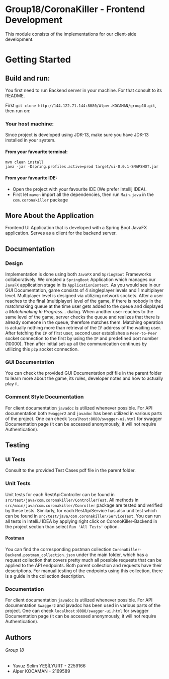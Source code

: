 # Group18/CoronaKiller - Frontend Development

This module consists of the implementations for our client-side development.

# Getting Started

## Build and run:
You first need to run Backend server in your machine. For that consult to its README.

First `git clone http://144.122.71.144:8080/Alper.KOCAMAN/group18.git`, then run on:

### Your host machine:
Since project is developed using JDK-13, make sure you have JDK-13 installed in your system.
#### From your favourite terminal:
```
mvn clean install
java -jar -Dspring.profiles.active=prod target/ui-0.0.1-SNAPSHOT.jar
```

#### From your favourite IDE:
* Open the project with your favourite IDE (We prefer Intellij IDEA).
* First let `maven` import all the dependencies, then run `Main.java` in the `com.coronakiller` package 


## More About the Application
Frontend UI Application that is developed with a Spring Boot JavaFX application. Serves as a client for the backend server.

## Documentation
### Design
Implementation is done using both `JavaFX` and `SpringBoot` Frameworks collaboratively. We created a `SpringBoot` Application which manages our `JavaFX` application stage in its `ApplicationContext`. As you would see in our GUI Documentation, game consists of 4 singleplayer levels and 1 multiplayer level. Multiplayer level is designed via utilizing network sockets. After a user reaches to the final (multiplayer) level of the game, if there is nobody in the matchmaking queue at the time user gets added to the queue and displayed a *Matchmaking In Progress...* dialog. When another user reaches to the same level of the game, server checks the queue and realizes that there is already someone in the queue, therefore matches them. Matching operation is actually nothing more than retrieval of the `IP` address of the waiting user. After fetching the `IP` of first user, second user establishes a `Peer-to-Peer` socket connection to the first by using the `IP` and predefined port number (10000). Then after initial set-up all the communication continues by utilizing this `p2p` socket connection. 

### GUI Documentation
You can check the provided GUI Documentation pdf file in the parent folder to learn more about the game, its rules, developer notes and how to actually play it.

### Comment Style Documentation
For client documentation `javadoc` is utilized whenever possible. For API documentation both `Swagger2` and `javadoc` has been utilized in various parts of the project. One can check `localhost:8080/swagger-ui.html` for swagger Documentation page (it can be accessed anonymously, it will not require Authentication).

## Testing
### UI Tests
Consult to the provided Test Cases pdf file in the parent folder.

### Unit Tests
Unit tests for each RestApiController can be found in `src/test/java/com.coronakiller/ControllerTest`. 
All methods in `src/main/java/com.coronakiller/Conroller` package are tested and 
verified by these tests. Similarly, for each RestApiService has also unit test which can be found in 
`src/test/java/com.coronakiller/ServiceTest`. You can run all tests in IntelliJ IDEA by applying
right click on CoronoKiller-Backend in the project section than select `Run 'All Tests'`
 option.
#### Postman
You can find the corresponding postman collection `CoronaKiller-Backend.postman_collection.json` under the main folder, which has a request collection that covers pretty much all possible requests that can be applied to the API endpoints. Both parent collection and requests have their descriptions. For manual testing of the endpoints using this collection, there is a guide in the collection description.

### Documentation
For client documentation `javadoc` is utilized whenever possible. For API documentation `Swagger2` and javadoc has been used in various parts of the project. One can check `localhost:8080/swagger-ui.html` for swagger Documentation page (it can be accessed anonymously, it will not require Authentication).

## Authors
###### Group 18
* Yavuz Selim YEŞİLYURT - 2259166
* Alper KOCAMAN - 2169589
